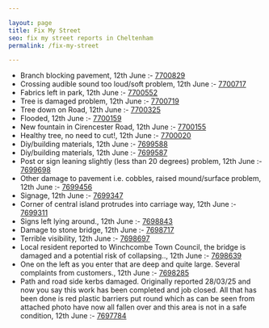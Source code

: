 ```yaml
---

layout: page
title: Fix My Street
seo: fix my street reports in Cheltenham
permalink: /fix-my-street

---
```


<!-- fix_marker starts -->

- Branch blocking pavement, 12th June :- [7700829](https://www.fixmystreet.com/report/7700829)
- Crossing audible sound too loud/soft problem, 12th June :- [7700717](https://www.fixmystreet.com/report/7700717)
- Fabrics left in park, 12th June :- [7700552](https://www.fixmystreet.com/report/7700552)
- Tree is damaged problem, 12th June :- [7700719](https://www.fixmystreet.com/report/7700719)
- Tree down on Road, 12th June :- [7700325](https://www.fixmystreet.com/report/7700325)
- Flooded, 12th June :- [7700159](https://www.fixmystreet.com/report/7700159)
- New fountain in Cirencester Road, 12th June :- [7700155](https://www.fixmystreet.com/report/7700155)
- Healthy tree, no need to cut!, 12th June :- [7700020](https://www.fixmystreet.com/report/7700020)
- Diy/building materials, 12th June :- [7699588](https://www.fixmystreet.com/report/7699588)
- Diy/building materials, 12th June :- [7699587](https://www.fixmystreet.com/report/7699587)
- Post or sign leaning slightly (less than 20 degrees) problem, 12th June :- [7699698](https://www.fixmystreet.com/report/7699698)
- Other damage to pavement i.e. cobbles, raised mound/surface problem, 12th June :- [7699456](https://www.fixmystreet.com/report/7699456)
- Signage, 12th June :- [7699347](https://www.fixmystreet.com/report/7699347)
- Corner of central island protrudes into carriage way, 12th June :- [7699311](https://www.fixmystreet.com/report/7699311)
- Signs left lying around., 12th June :- [7698843](https://www.fixmystreet.com/report/7698843)
- Damage to stone bridge, 12th June :- [7698717](https://www.fixmystreet.com/report/7698717)
- Terrible visibility, 12th June :- [7698697](https://www.fixmystreet.com/report/7698697)
- Local resident reported to Winchcombe Town Council, the bridge is damaged and a potential risk of collapsing.., 12th June :- [7698639](https://www.fixmystreet.com/report/7698639)
- One on the left as you enter that are deep and quite large. Several complaints from customers., 12th June :- [7698285](https://www.fixmystreet.com/report/7698285)
- Path and road side kerbs damaged. Originally reported 28/03/25 and now you say this work has been completed and job closed. All that has been done is red plastic barriers put round which as can be seen from attached photo have now all fallen over and this area is not in a safe condition, 12th June :- [7697784](https://www.fixmystreet.com/report/7697784)

<!-- fix_marker ends -->